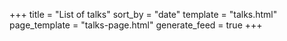 +++
title = "List of talks"
sort_by = "date"
template = "talks.html"
page_template = "talks-page.html"
generate_feed = true
+++
